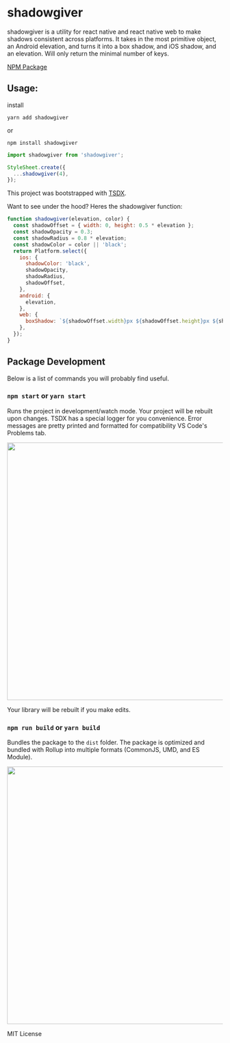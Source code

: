 # shadowgiver

shadowgiver is a utility for react native and react native web to make shadows consistent across platforms. It takes in the most primitive object, an Android elevation, and turns it into a box shadow, and iOS shadow, and an elevation. Will only return the minimal number of keys.

[NPM Package](https://www.npmjs.com/package/shadowgiver)

## Usage:

install

`yarn add shadowgiver`

or

`npm install shadowgiver`

```js
import shadowgiver from 'shadowgiver';

StyleSheet.create({
  ...shadowgiver(4),
});
```

This project was bootstrapped with [TSDX](https://github.com/jaredpalmer/tsdx).

Want to see under the hood? Heres the shadowgiver function:

```js
function shadowgiver(elevation, color) {
  const shadowOffset = { width: 0, height: 0.5 * elevation };
  const shadowOpacity = 0.3;
  const shadowRadius = 0.8 * elevation;
  const shadowColor = color || 'black';
  return Platform.select({
    ios: {
      shadowColor: 'black',
      shadowOpacity,
      shadowRadius,
      shadowOffset,
    },
    android: {
      elevation,
    },
    web: {
      boxShadow: `${shadowOffset.width}px ${shadowOffset.height}px ${shadowRadius}px ${shadowColor}`,
    },
  });
}
```

## Package Development

Below is a list of commands you will probably find useful.

### `npm start` or `yarn start`

Runs the project in development/watch mode. Your project will be rebuilt upon changes. TSDX has a special logger for you convenience. Error messages are pretty printed and formatted for compatibility VS Code's Problems tab.

<img src="https://user-images.githubusercontent.com/4060187/52168303-574d3a00-26f6-11e9-9f3b-71dbec9ebfcb.gif" width="600" />

Your library will be rebuilt if you make edits.

### `npm run build` or `yarn build`

Bundles the package to the `dist` folder.
The package is optimized and bundled with Rollup into multiple formats (CommonJS, UMD, and ES Module).

<img src="https://user-images.githubusercontent.com/4060187/52168322-a98e5b00-26f6-11e9-8cf6-222d716b75ef.gif" width="600" />

MIT License
